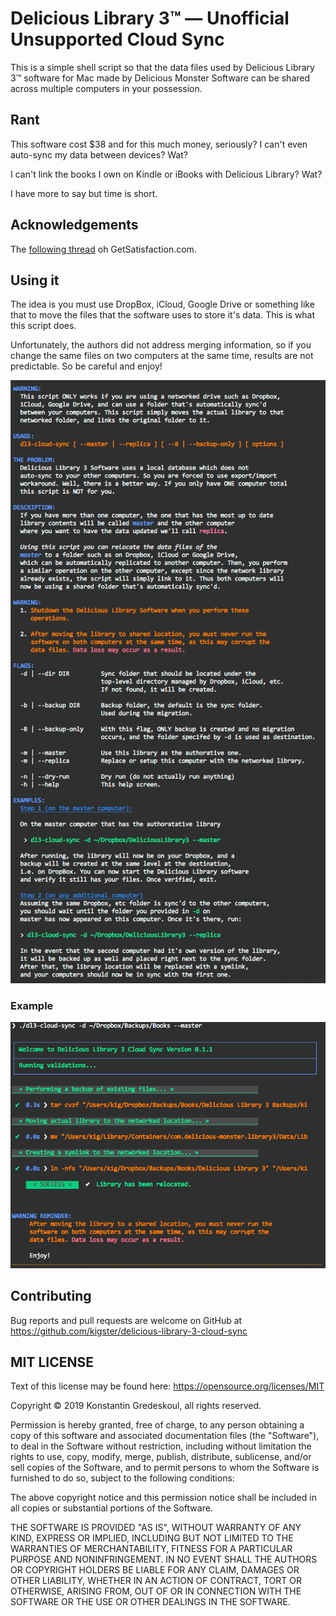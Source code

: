 # Delicious Library 3™ — Unofficial Unsupported Cloud Sync

This is a simple shell script so that the data files used by Delicious Library 3™ 
software for Mac made by Delicious Monster Software can be shared across 
multiple computers in your possession.

## Rant

This software cost $38 and for this much money, seriously? I can't even auto-sync
my data between devices? Wat?

I can't link the books I own on Kindle or iBooks with Delicious Library? Wat?

I have more to say but time is short. 

## Acknowledgements

The [following thread](https://getsatisfaction.com/deliciousmonster/topics/sync_delicious_library_3_library_with_multiple_computers_cloud_features) oh GetSatisfaction.com.

## Using it

The idea is you must use DropBox, iCloud, Google Drive or something like that to move the files that the software uses to store it's data. This is what this script does.

Unfortunately, the authors did not address merging information, so if you change the same files on two computers at the same time, results are not predictable. So be careful and enjoy!

![usage](dl3.png)

### Example

![migrate](migrate.png)

## Contributing

Bug reports and pull requests are welcome on GitHub at <https://github.com/kigster/delicious-library-3-cloud-sync>

## MIT LICENSE
 
Text of this license may be found here: <https://opensource.org/licenses/MIT>

Copyright © 2019 Konstantin Gredeskoul, all rights reserved.

Permission is hereby granted, free of charge, to any person obtaining 
a copy of this software and associated documentation files (the 
"Software"), to deal in the Software without restriction, including 
without limitation the rights to use, copy, modify, merge, publish, 
distribute, sublicense, and/or sell copies of the Software, and to 
permit persons to whom the Software is furnished to do so, subject to 
the following conditions:

The above copyright notice and this permission notice shall be 
included in all copies or substantial portions of the Software.

THE SOFTWARE IS PROVIDED "AS IS", WITHOUT WARRANTY OF ANY KIND, 
EXPRESS OR IMPLIED, INCLUDING BUT NOT LIMITED TO THE WARRANTIES OF 
MERCHANTABILITY, FITNESS FOR A PARTICULAR PURPOSE AND 
NONINFRINGEMENT. IN NO EVENT SHALL THE AUTHORS OR COPYRIGHT HOLDERS 
BE LIABLE FOR ANY CLAIM, DAMAGES OR OTHER LIABILITY, WHETHER IN AN 
ACTION OF CONTRACT, TORT OR OTHERWISE, ARISING FROM, OUT OF OR IN 
CONNECTION WITH THE SOFTWARE OR THE USE OR OTHER DEALINGS IN THE 
SOFTWARE.